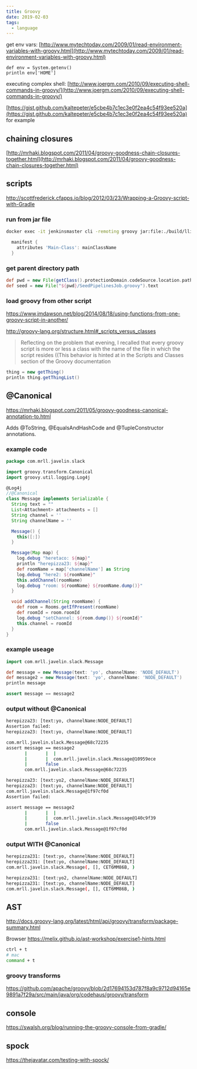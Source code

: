 ```yaml
---
title: Groovy
date: 2019-02-03
tags:
  - language
---
```


get env vars: [http://www.mytechtoday.com/2009/01/read-environment-variables-with-groovy.html](http://www.mytechtoday.com/2009/01/read-environment-variables-with-groovy.html)

```text
def env = System.getenv()
println env['HOME']
```

executing complex shell: [http://www.joergm.com/2010/09/executing-shell-commands-in-groovy/](http://www.joergm.com/2010/09/executing-shell-commands-in-groovy/)

[https://gist.github.com/kaltepeter/e5cbe4b7c1ec3e0f2ea4c54f93ee520a](https://gist.github.com/kaltepeter/e5cbe4b7c1ec3e0f2ea4c54f93ee520a) for example

## chaining closures

[http://mrhaki.blogspot.com/2011/04/groovy-goodness-chain-closures-together.html](http://mrhaki.blogspot.com/2011/04/groovy-goodness-chain-closures-together.html)

## scripts

http://scottfrederick.cfapps.io/blog/2012/03/23/Wrapping-a-Groovy-script-with-Gradle

### run from jar file

```bash
docker exec -it jenkinsmaster cli -remoting groovy jar:file:./build/llibs/jenkins-1.0-sources.jar'!'/ConfigureSlaveNode.groovy
```

```groovy
  manifest {
    attributes 'Main-Class': mainClassName
  }
```

### get parent directory path

```groovy
def pwd = new File(getClass().protectionDomain.codeSource.location.path).parent
def seed = new File("${pwd}/SeedPipelinesJob.groovy").text
```

### load groovy from other script

https://www.jmdawson.net/blog/2014/08/18/using-functions-from-one-groovy-script-in-another/

http://groovy-lang.org/structure.html#_scripts_versus_classes

> Reflecting on the problem that evening, I recalled that every groovy script is more or less a class with the name of the file in which the script resides ((This behavior is hinted at in the Scripts and Classes section of the Groovy documentation

```groovy
thing = new getThing()
println thing.getThingList()
```

## @Canonical

https://mrhaki.blogspot.com/2011/05/groovy-goodness-canonical-annotation-to.html

Adds @ToString, @EqualsAndHashCode and @TupleConstructor annotations.

### example code

```groovy
package com.mrll.javelin.slack

import groovy.transform.Canonical
import groovy.util.logging.Log4j

@Log4j
//@Canonical
class Message implements Serializable {
  String text = ""
  List<Attachment> attachments = []
  String channel = ''
  String channelName = ''

  Message() {
    this([:])
  }

  Message(Map map) {
    log.debug "heretaco: ${map}"
    println "herepizza23: ${map}"
    def roomName = map['channelName'] as String
    log.debug "here2: ${roomName}"
    this.addChannel(roomName)
    log.debug "room: ${roomName} ${roomName.dump()}"
  }

  void addChannel(String roomName) {
    def room = Rooms.getIfPresent(roomName)
    def roomId = room.roomId
    log.debug "setChannel: ${room.dump()} ${roomId}"
    this.channel = roomId
  }
}
```

### example useage

```groovy
import com.mrll.javelin.slack.Message

def message = new Message(text: 'yo', channelName: 'NODE_DEFAULT')
def message2 = new Message(text: 'yo', channelName: 'NODE_DEFAULT')
println message

assert message == message2
```

### output without @Canonical

```bash
herepizza23: [text:yo, channelName:NODE_DEFAULT]
Assertion failed:
herepizza23: [text:yo, channelName:NODE_DEFAULT]

com.mrll.javelin.slack.Message@68c72235
assert message == message2
       |       |  |
       |       |  com.mrll.javelin.slack.Message@10959ece
       |       false
       com.mrll.javelin.slack.Message@68c72235

```

```bash
herepizza23: [text:yo2, channelName:NODE_DEFAULT]
herepizza23: [text:yo, channelName:NODE_DEFAULT]
com.mrll.javelin.slack.Message@1f97cf0d
Assertion failed:

assert message == message2
       |       |  |
       |       |  com.mrll.javelin.slack.Message@140c9f39
       |       false
       com.mrll.javelin.slack.Message@1f97cf0d

```

### output WITH @Canonical

```bash
herepizza231: [text:yo, channelName:NODE_DEFAULT]
herepizza231: [text:yo, channelName:NODE_DEFAULT]
com.mrll.javelin.slack.Message(, [], CET6MM86B, )
```

```bash
herepizza231: [text:yo2, channelName:NODE_DEFAULT]
herepizza231: [text:yo, channelName:NODE_DEFAULT]
com.mrll.javelin.slack.Message(, [], CET6MM86B, )
```

## AST

http://docs.groovy-lang.org/latest/html/api/groovy/transform/package-summary.html

Browser
https://melix.github.io/ast-workshop/exercise1-hints.html

```bash
ctrl + t
# mac
command + t
```

### groovy transforms

https://github.com/apache/groovy/blob/2d17694153d787f8a9c9712d94165e9891a7f29a/src/main/java/org/codehaus/groovy/transform

## console

https://swalsh.org/blog/running-the-groovy-console-from-gradle/

## spock

https://thejavatar.com/testing-with-spock/
